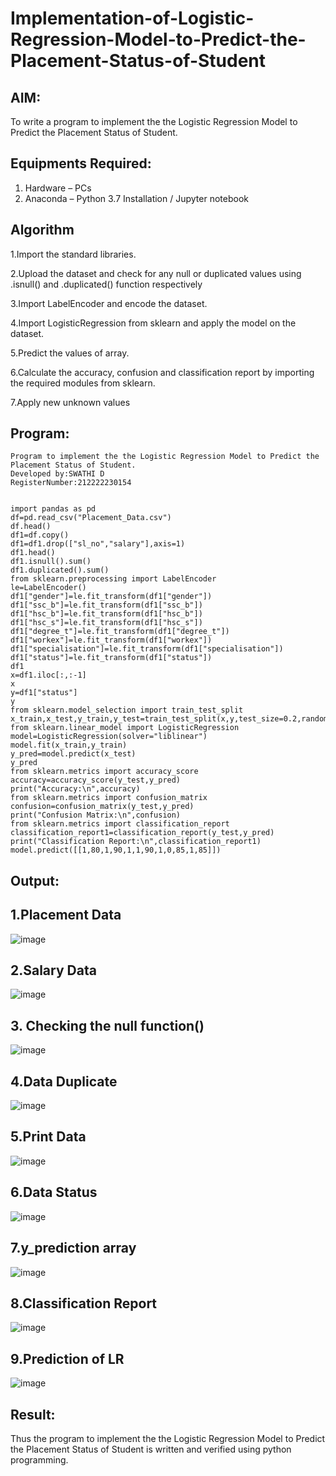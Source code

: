 # Implementation-of-Logistic-Regression-Model-to-Predict-the-Placement-Status-of-Student

## AIM:
To write a program to implement the the Logistic Regression Model to Predict the Placement Status of Student.

## Equipments Required:
1. Hardware – PCs
2. Anaconda – Python 3.7 Installation / Jupyter notebook

## Algorithm

1.Import the standard libraries.

2.Upload the dataset and check for any null or duplicated values using .isnull() and .duplicated() function respectively

3.Import LabelEncoder and encode the dataset.

4.Import LogisticRegression from sklearn and apply the model on the dataset.

5.Predict the values of array.

6.Calculate the accuracy, confusion and classification report by importing the required modules from sklearn.

7.Apply new unknown values

## Program:
```
Program to implement the the Logistic Regression Model to Predict the Placement Status of Student.
Developed by:SWATHI D 
RegisterNumber:212222230154 
```
```

import pandas as pd
df=pd.read_csv("Placement_Data.csv")
df.head()
df1=df.copy()
df1=df1.drop(["sl_no","salary"],axis=1)
df1.head()
df1.isnull().sum()
df1.duplicated().sum()
from sklearn.preprocessing import LabelEncoder
le=LabelEncoder()
df1["gender"]=le.fit_transform(df1["gender"])
df1["ssc_b"]=le.fit_transform(df1["ssc_b"])
df1["hsc_b"]=le.fit_transform(df1["hsc_b"])
df1["hsc_s"]=le.fit_transform(df1["hsc_s"])
df1["degree_t"]=le.fit_transform(df1["degree_t"])
df1["workex"]=le.fit_transform(df1["workex"])
df1["specialisation"]=le.fit_transform(df1["specialisation"])
df1["status"]=le.fit_transform(df1["status"])
df1
x=df1.iloc[:,:-1]
x
y=df1["status"]
y
from sklearn.model_selection import train_test_split
x_train,x_test,y_train,y_test=train_test_split(x,y,test_size=0.2,random_state=0)
from sklearn.linear_model import LogisticRegression
model=LogisticRegression(solver="liblinear")
model.fit(x_train,y_train)
y_pred=model.predict(x_test)
y_pred
from sklearn.metrics import accuracy_score
accuracy=accuracy_score(y_test,y_pred)
print("Accuracy:\n",accuracy)
from sklearn.metrics import confusion_matrix
confusion=confusion_matrix(y_test,y_pred)
print("Confusion Matrix:\n",confusion)
from sklearn.metrics import classification_report
classification_report1=classification_report(y_test,y_pred)
print("Classification Report:\n",classification_report1)
model.predict([[1,80,1,90,1,1,90,1,0,85,1,85]])
```

## Output:
## 1.Placement Data
![image](https://github.com/swathi22003343/Implementation-of-Logistic-Regression-Model-to-Predict-the-Placement-Status-of-Student/assets/120440439/46863473-6b16-4512-9d98-7cf57d0f6313)

## 2.Salary Data
![image](https://github.com/swathi22003343/Implementation-of-Logistic-Regression-Model-to-Predict-the-Placement-Status-of-Student/assets/120440439/afffd083-be30-4b93-892d-f3cb5e27baa8)

## 3. Checking the null function()
![image](https://github.com/swathi22003343/Implementation-of-Logistic-Regression-Model-to-Predict-the-Placement-Status-of-Student/assets/120440439/f68a87b5-1934-4d2b-bdc8-f3ad7cc95c85)

## 4.Data Duplicate
![image](https://github.com/swathi22003343/Implementation-of-Logistic-Regression-Model-to-Predict-the-Placement-Status-of-Student/assets/120440439/c1a64188-5f1c-4259-8a4f-8e4728221a06)

## 5.Print Data
![image](https://github.com/swathi22003343/Implementation-of-Logistic-Regression-Model-to-Predict-the-Placement-Status-of-Student/assets/120440439/c2c4c431-3b0e-4a42-ac20-d9d5519e3238)

## 6.Data Status
![image](https://github.com/swathi22003343/Implementation-of-Logistic-Regression-Model-to-Predict-the-Placement-Status-of-Student/assets/120440439/51fde253-852f-4de3-9746-b7fb1780f681)

## 7.y_prediction array
![image](https://github.com/swathi22003343/Implementation-of-Logistic-Regression-Model-to-Predict-the-Placement-Status-of-Student/assets/120440439/7be9b3d3-2903-417f-b9a5-192ef9035772)

## 8.Classification Report
![image](https://github.com/swathi22003343/Implementation-of-Logistic-Regression-Model-to-Predict-the-Placement-Status-of-Student/assets/120440439/4765cae3-f624-44c7-938e-8eb761e42a98)

## 9.Prediction of LR
![image](https://github.com/swathi22003343/Implementation-of-Logistic-Regression-Model-to-Predict-the-Placement-Status-of-Student/assets/120440439/cedb3d64-4e5d-48e1-847e-88c2c1d8b75f)



## Result:
Thus the program to implement the the Logistic Regression Model to Predict the Placement Status of Student is written and verified using python programming.
